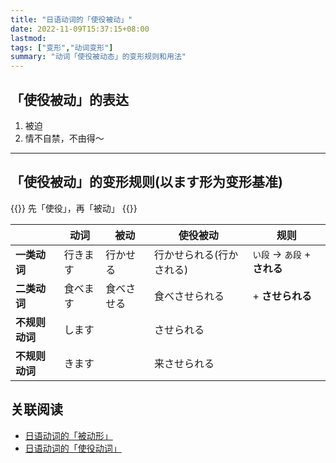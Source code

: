 ```yaml
---
title: "日语动词的「使役被动」"
date: 2022-11-09T15:37:15+08:00
lastmod: 
tags: ["变形","动词变形"]
summary: "动词「使役被动态」的变形规则和用法"
---
```

## 「使役被动」的表达
1. 被迫
2. 情不自禁，不由得〜

---
## 「使役被动」的变形规则(以ます形为变形基准)
{{<alert>}}
先「使役」，再「被动」
{{</alert>}}

|| 动词 | 被动 | 使役被动 | 规则 |
| --- | --- | --- | --- | --- |
| **一类动词** | 行きます | 行かせる | 行かせられる(行かされる) | `い段` → `あ段` + **される** |
| **二类动词** | 食べます | 食べさせる | 食べさせられる | + **させられる** |
| **不规则动词** | します |  | させられる ||
| **不规则动词** | きます |  | 来させられる ||

## 关联阅读
- [日语动词的「被动形」](/transform/passive/)
- [日语动词的「使役动词」](/transform/causative/)